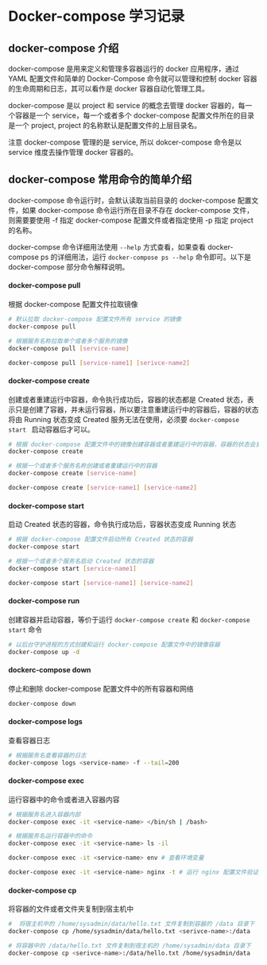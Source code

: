 # Docker-compose 学习记录


## docker-compose 介绍

docker-compose 是用来定义和管理多容器运行的 docker 应用程序，通过 YAML 配置文件和简单的 Docker-Compose 命令就可以管理和控制 docker 容器的生命周期和日志，其可以看作是 docker 容器自动化管理工具。

docker-compose 是以 project 和 service 的概念去管理 docker 容器的，每一个容器是一个 service，每一个或者多个 docker-compose 配置文件所在的目录是一个 project, project 的名称默认是配置文件的上层目录名。

注意 docker-compose 管理的是 service, 所以 dokcer-compose 命令是以 service 维度去操作管理 docker 容器的。

## docker-compose 常用命令的简单介绍

docker-compose 命令运行时，会默认读取当前目录的 docker-compose 配置文件，如果 docker-compose 命令运行所在目录不存在 docker-compose 文件，则需要要使用 -f 指定 docker-compose 配置文件或者指定使用 -p 指定 project 的名称。

docker-compse 命令详细用法使用 ` --help ` 方式查看，如果查看 docker-compose ps 的详细用法，运行 ` docker-compose ps --help ` 命令即可。以下是 docker-compose 部分命令解释说明。

#### docker-compose pull 

根据 docker-compose 配置文件拉取镜像

```bash
# 默认拉取 docker-compose 配置文件所有 service 的镜像
docker-compose pull 

# 根据服务名称拉取单个或者多个服务的镜像
docker-compose pull [service-name]

docker-compose pull [service-name1] [serivce-name2]
```

#### docker-compose create 

创建或者重建运行中容器，命令执行成功后，容器的状态都是 Created 状态，表示只是创建了容器，并未运行容器，所以要注意重建运行中的容器后，容器的状态将由 Running 状态变成 Created 服务无法在使用，必须要 `docker-compose start ` 启动容器后才可以。

```bash
# 根据 docker-compose 配置文件中的镜像创建容器或者重建运行中的容器，容器的状态会变成 Created 状态
docker-compose create 

# 根据一个或者多个服务名称创建或者重建运行中的容器
docker-compose create [service-name]

docker-compose create [service-name1] [service-name2]
```

#### docker-compose start 

启动 Created 状态的容器，命令执行成功后，容器状态变成 Running 状态

```bash
# 根据 docker-compose 配置文件启动所有 Created 状态的容器
docker-compose start 

# 根据一个或者多个服务名启动 Created 状态的容器
docker-compose start [service-name1] 

docker-compose start [service-name1] [service-name2]
```

#### docker-compose run 

创建容器并启动容器，等价于运行 `docker-compose create` 和 `docker-compose start` 命令

```bash
# 以后台守护进程的方式创建和运行 docker-compose 配置文件中的镜像容器
docker-compose up -d 
```

#### dockerc-compose down

停止和删除 docker-compose 配置文件中的所有容器和网络

```bash
docker-compose down 
```

#### docker-compose logs 

查看容器日志

```bash
# 根据服务名查看容器的日志
docker-compose logs <service-name> -f --tail=200
```

#### docker-compose exec 

运行容器中的命令或者进入容器内容

```bash
# 根据服务名进入容器内部
docker-compose exec -it <service-name> </bin/sh | /bash>

# 根据服务名运行容器中的命令
docker-compose exec -it <service-name> ls -il

docker-compose exec -it <service-name> env # 查看环境变量

docker-compose exec -it <service-name> nginx -t # 运行 nginx 配置文件验证命令
```

#### docker-compose cp 

将容器的文件或者文件夹复制到宿主机中

```bash
#  将宿主机中的 /home/sysadmin/data/hello.txt 文件复制到容器的 /data 目录下
docker-compose cp /home/sysadmin/data/hello.txt <serivce-name>:/data

# 将容器中的 /data/hello.txt 文件复制到宿主机的 /home/sysadmin/data 目录下
docker-compose cp <serivce-name>:/data/hello.txt /home/sysadmin/data 
```




